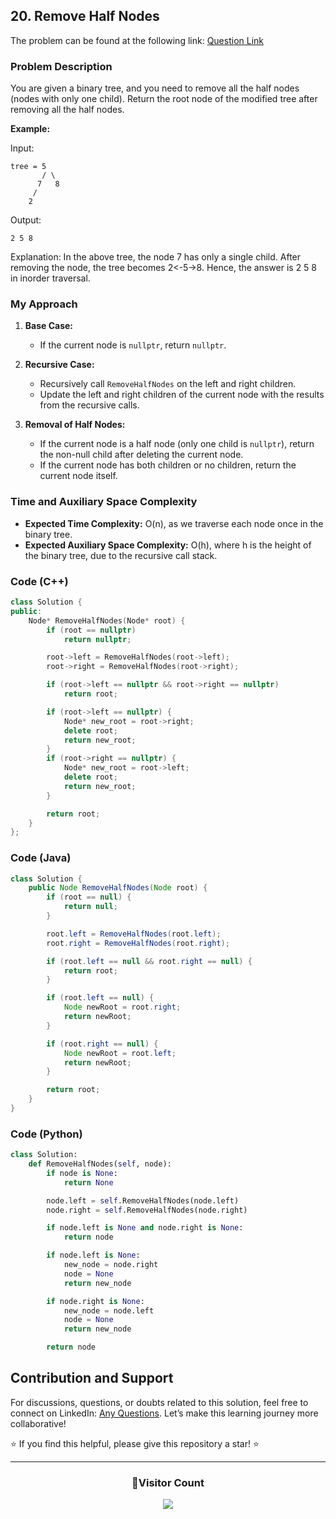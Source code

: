 ## 20. Remove Half Nodes

The problem can be found at the following link: [Question Link](https://www.geeksforgeeks.org/problems/remove-half-nodes/1)

### Problem Description

You are given a binary tree, and you need to remove all the half nodes (nodes with only one child). Return the root node of the modified tree after removing all the half nodes. 

**Example:**

Input:
```
tree = 5
       / \
      7   8
     / 
    2
```
Output:
```
2 5 8
```
Explanation: In the above tree, the node 7 has only a single child. After removing the node, the tree becomes 2<-5->8. Hence, the answer is 2 5 8 in inorder traversal.


### My Approach

1. **Base Case:**
   - If the current node is `nullptr`, return `nullptr`.

2. **Recursive Case:**
   - Recursively call `RemoveHalfNodes` on the left and right children.
   - Update the left and right children of the current node with the results from the recursive calls.

3. **Removal of Half Nodes:**
   - If the current node is a half node (only one child is `nullptr`), return the non-null child after deleting the current node.
   - If the current node has both children or no children, return the current node itself.

### Time and Auxiliary Space Complexity

- **Expected Time Complexity:** O(n), as we traverse each node once in the binary tree.
- **Expected Auxiliary Space Complexity:** O(h), where h is the height of the binary tree, due to the recursive call stack.

### Code (C++)

```cpp
class Solution {
public:
    Node* RemoveHalfNodes(Node* root) {
        if (root == nullptr)
            return nullptr;

        root->left = RemoveHalfNodes(root->left);
        root->right = RemoveHalfNodes(root->right);

        if (root->left == nullptr && root->right == nullptr)
            return root;

        if (root->left == nullptr) {
            Node* new_root = root->right;
            delete root; 
            return new_root;
        }
        if (root->right == nullptr) {
            Node* new_root = root->left;
            delete root; 
            return new_root;
        }

        return root;
    }
};
```

### Code (Java)

```java
class Solution {
    public Node RemoveHalfNodes(Node root) {
        if (root == null) {
            return null;
        }

        root.left = RemoveHalfNodes(root.left);
        root.right = RemoveHalfNodes(root.right);

        if (root.left == null && root.right == null) {
            return root;
        }

        if (root.left == null) {
            Node newRoot = root.right;
            return newRoot;
        }

        if (root.right == null) {
            Node newRoot = root.left;
            return newRoot;
        }

        return root;
    }
}
```

### Code (Python)

```python
class Solution:
    def RemoveHalfNodes(self, node):
        if node is None:
            return None

        node.left = self.RemoveHalfNodes(node.left)
        node.right = self.RemoveHalfNodes(node.right)

        if node.left is None and node.right is None:
            return node

        if node.left is None:
            new_node = node.right
            node = None
            return new_node

        if node.right is None:
            new_node = node.left
            node = None
            return new_node

        return node
```

## Contribution and Support

For discussions, questions, or doubts related to this solution, feel free to connect on LinkedIn: [Any Questions](https://www.linkedin.com/in/het-patel-8b110525a/). Let’s make this learning journey more collaborative!

⭐ If you find this helpful, please give this repository a star! ⭐

---

<div align="center">
  <h3><b>📍Visitor Count</b></h3>
</div>

<p align="center">
  <img src="https://profile-counter.glitch.me/Hunterdii/count.svg" />
</p>
